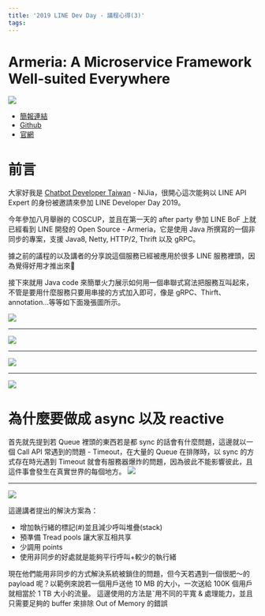 ```yaml
---
title: '2019 LINE Dev Day - 議程心得(3)'
tags:
---
```



# Armeria: A Microservice Framework Well-suited Everywhere
![](https://i.imgur.com/MNnrFnm.jpg)

- [簡報連結](https://speakerdeck.com/line_devday2019/armeria-a-microservice-framework-well-suited-everywhere)
- [Github](https://github.com/line/armeria)
- [官網](https://line.github.io/armeria/)

# 前言
大家好我是 [Chatbot Developer Taiwan](https://www.facebook.com/groups/chatbot.tw/) - NiJia，很開心這次能夠以 LINE API Expert 的身份被邀請來參加 LINE Developer Day 2019。

今年參加八月舉辦的 COSCUP，並且在第一天的 after party 參加 LINE BoF 上就已經看到 LINE 開發的 Open Source - Armeria，它是使用 Java 所撰寫的一個非同步的專案，支援 Java8, Netty, HTTP/2, Thrift 以及 gRPC。

據之前的議程的以及講者的分享說這個服務已經被應用於很多 LINE 服務裡頭，因為覺得好用才推出來🤣

接下來就用 Java code 來簡單火力展示如何用一個串聯式寫法把服務互叫起來，不管是要用什麼服務只要用串接的方式加入即可，像是 gRPC、Thirft、annotation...等等如下面幾張圖所示。

![](https://i.imgur.com/Z9jfFkI.png)

---

![](https://i.imgur.com/6rAex3K.png)

---

![](https://i.imgur.com/mAKhwh4.png)

---

![](https://i.imgur.com/KKU0eXG.png)

# 為什麼要做成 async 以及 reactive
首先就先提到若 Queue 裡頭的東西若是都 sync 的話會有什麼問題，這邊就以一個 Call API 常遇到的問題 - Timeout，在大量的 Queue 在排隊時，以 sync 的方式存在時光遇到 Timeout 就會有服務器爆炸的問題，因為彼此不能影響彼此，且這件事會發生在真實世界的每個地方。
![](https://i.imgur.com/Telr7lG.jpg)

---

![](https://i.imgur.com/hkltFFS.jpg)

這邊講者提出的解決方案為：
- 增加執行緒的標記(#)並且減少呼叫堆疊(stack)
- 預準備 Tread pools 讓大家互相共享
- 少調用 points
- 使用非同步的好處就是能夠平行呼叫+較少的執行緒

現在他們能用非同步的方式解決系統被鎖住的問題，但今天若遇到一個很肥～的 payload 呢？以範例來說若一個用戶送他 10 MB 的大小，一次送給 100K 個用戶就相當於 1 TB 大小的流量。
這邊使用的方法是ˇ用不同的平寬 & 處理能力，並且只需要足夠的 buffer 來排除  Out of Memory 的錯誤